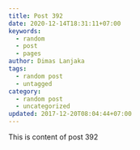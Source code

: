 ```yaml
---
title: Post 392
date: 2020-12-14T18:31:11+07:00
keywords:
  - random
  - post
  - pages
author: Dimas Lanjaka
tags:
  - random post
  - untagged
category:
  - random post
  - uncategorized
updated: 2017-12-20T08:04:44+07:00
---
```

This is content of post 392
